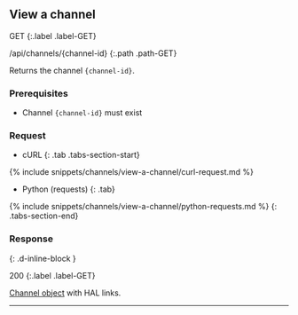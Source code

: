 ## View a channel

GET
{:.label .label-GET}

/api/channels/{channel-id}
{:.path .path-GET}

Returns the channel `{channel-id}`.

### Prerequisites
- Channel `{channel-id}` must exist

### Request

- cURL
{: .tab .tabs-section-start}

{% include snippets/channels/view-a-channel/curl-request.md %}

- Python (requests)
{: .tab}

{% include snippets/channels/view-a-channel/python-requests.md %}
{: .tabs-section-end}

### Response
{: .d-inline-block }

200
{:.label .label-GET}

[Channel object](#channel-object) with HAL links.

---
